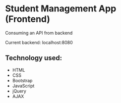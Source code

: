 # Student Management App (Frontend)

Consuming an API from backend

Current backend: localhost:8080

## Technology used:
- HTML
- CSS
- Bootstrap
- JavaScript
- jQuery
- AJAX